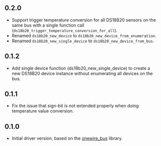 ## 0.2.0

- Support trigger temperature conversion for all DS18B20 sensors on the same bus with a single function call (`ds18b20_trigger_temperature_conversion_for_all`).
- Renamed `ds18b20_new_device` to `ds18b20_new_device_from_enumeration`.
- Renamed `ds18b20_new_single_device` to `ds18b20_new_device_from_bus`.

## 0.1.2

- Add single device function (ds18b20_new_single_device) to create a new DS18B20 device instance without enumerating all devices on the bus.

## 0.1.1

- Fix the issue that sign-bit is not extended properly when doing temperature value conversion.

## 0.1.0

- Initial driver version, based on the [onewire_bus](https://components.espressif.com/components/espressif/onewire_bus) library.
